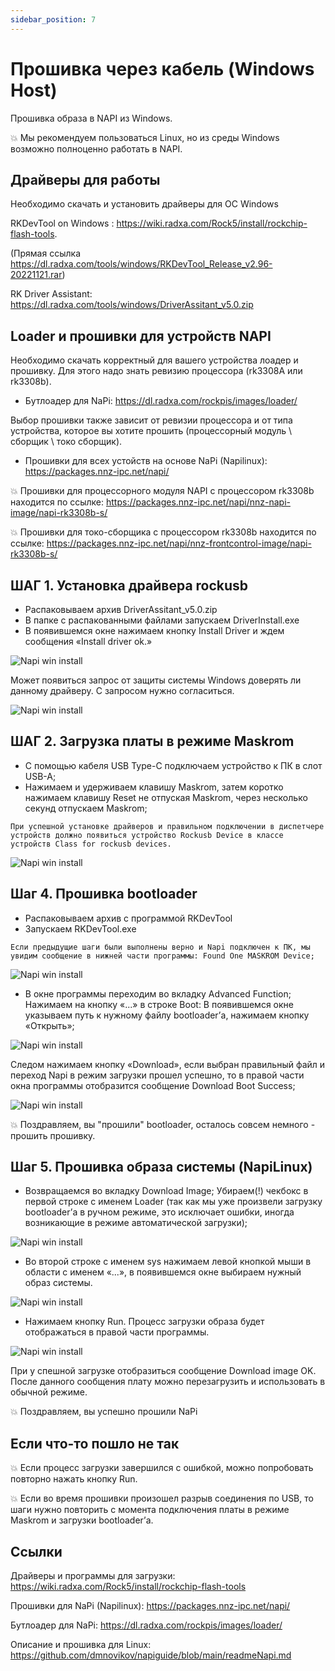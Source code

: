 ```yaml
---
sidebar_position: 7
---
```


# Прошивка через кабель (Windows Host)

Прошивка образа в NAPI из Windows. 

:boom: Мы рекомендуем пользоваться Linux, но из среды Windows возможно полноценно работать в NAPI.

## Драйверы для работы

Необходимо скачать и установить драйверы для ОС Windows


RKDevTool on Windows : https://wiki.radxa.com/Rock5/install/rockchip-flash-tools. 

(Прямая ссылка https://dl.radxa.com/tools/windows/RKDevTool_Release_v2.96-20221121.rar)

RK Driver Assistant: https://dl.radxa.com/tools/windows/DriverAssitant_v5.0.zip

## Loader и прошивки для устройств NAPI

Необходимо скачать корректный для вашего устройства лоадер и прошивку. Для этого надо знать ревизию процессора (rk3308A или rk3308b).

 - Бутлоадер для NaPi: https://dl.radxa.com/rockpis/images/loader/

Выбор прошивки также зависит от ревизии процессора и от типа устройства, которое вы хотите прошить (процессорный модуль \ сборщик \ токо сборщик).

- Прошивки для всех устойств на основе NaPi (Napilinux): https://packages.nnz-ipc.net/napi/

:boom: Прошивки для процессорного модуля NAPI с процессором rk3308b находится по ссылке: https://packages.nnz-ipc.net/napi/nnz-napi-image/napi-rk3308b-s/

:boom: Прошивки для токо-сборщика с процессором rk3308b находится по ссылке: https://packages.nnz-ipc.net/napi/nnz-frontcontrol-image/napi-rk3308b-s/

## ШАГ 1. Установка драйвера rockusb

- Распаковываем архив DriverAssitant_v5.0.zip
- В папке с распакованными файлами запускаем DriverInstall.exe
- В появившемся окне нажимаем кнопку Install Driver и ждем сообщения «Install driver ok.»
  
![Napi win install](img-w/w1.png)
  
Может появиться запрос от защиты системы Windows доверять ли данному драйверу. С запросом нужно согласиться.

![Napi win install](img-w/w2.png)

## ШАГ 2. Загрузка платы в режиме Maskrom

- С помощью кабеля USB Type-C подключаем устройство к ПК в слот USB-A;
- Нажимаем и удерживаем клавишу Maskrom, затем коротко нажимаем клавишу Reset не отпуская Maskrom, через несколько секунд отпускаем Maskrom;

```text
При успешной установке драйверов и правильном подключении в диспетчере устройств должно появиться устройство Rockusb Device в классе устройств Class for rockusb devices.
```
![Napi win install](img-w/w3.png)

## Шаг 4. Прошивка bootloader

- Распаковываем архив с программой RKDevTool
- Запускаем RKDevTool.exe
```text
Если предыдущие шаги были выполнены верно и Napi подключен к ПК, мы увидим сообщение в нижней части программы: Found One MASKROM Device;
```
![Napi win install](img-w/w4.png)

- В окне программы переходим во вкладку Advanced Function;
Нажимаем на кнопку «...» в строке Boot:
В появившемся окне указываем путь к нужному файлу bootloader’а, нажимаем кнопку «Открыть»;

![Napi win install](img-w/w7.png)

Следом нажимаем кнопку «Download», если выбран правильный файл и переход Napi в режим загрузки прошел успешно, то в правой части окна программы отобразится сообщение Download Boot Success;

![Napi win install](img-w/w8.png)

:boom: Поздравляем, вы "прошили" bootloader, осталось совсем немного - прошить прошивку.

## Шаг 5. Прошивка образа системы (NapiLinux)

- Возвращаемся во вкладку Download Image; 
Убираем(!) чекбокс в первой строке с именем Loader (так как мы уже произвели загрузку bootloader’а в ручном режиме, это исключает ошибки, иногда возникающие в режиме автоматической загрузки);

![Napi win install](img-w/w9.png)

- Во второй строке с именем sys нажимаем левой кнопкой мыши в области с именем «...», в появившемся окне выбираем нужный образ системы. 

![Napi win install](img-w/w10.png)

- Нажимаем кнопку Run. Процесс загрузки образа будет отображаться в правой части программы.

![Napi win install](img-w/w11.png)

При у спешной загрузке отобразиться сообщение Download image OK.
После данного сообщения плату можно перезагрузить и использовать в обычной режиме. 

:boom: Поздравляем, вы успешно прошили NaPi

## Если что-то пошло не так

:boom: Если процесс загрузки завершился с ошибкой, можно попробовать повторно нажать кнопку Run.

:boom: Если во время прошивки произошел разрыв соединения по USB, то шаги нужно повторить с момента подключения платы в режиме Maskrom и загрузки bootloader’а.

## Ссылки

Драйверы и программы для загрузки: https://wiki.radxa.com/Rock5/install/rockchip-flash-tools

Прошивки для NaPi (Napilinux): https://packages.nnz-ipc.net/napi/

Бутлоадер для NaPi: https://dl.radxa.com/rockpis/images/loader/

Описание и прошивка для Linux: https://github.com/dmnovikov/napiguide/blob/main/readmeNapi.md
